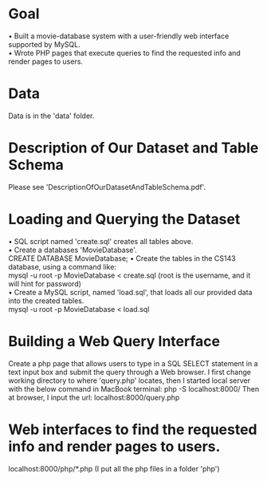 # Goal
• Built a movie-database system with a user-friendly web interface supported by MySQL.<br>
• Wrote PHP pages that execute queries to find the requested info and render pages to users.

# Data 
Data is in the 'data' folder.

# Description of Our Dataset and Table Schema
Please see 'DescriptionOfOurDatasetAndTableSchema.pdf'.

# Loading and Querying the Dataset
• SQL script named 'create.sql' creates all tables above.<br>
• Create a databases 'MovieDatabase'.<br>
CREATE DATABASE MovieDatabase;
• Create the tables in the CS143 database, using a command like:<br>
mysql -u root -p MovieDatabase < create.sql (root is the username, and it will hint for password)<br>
• Create a MySQL script, named 'load.sql', that loads all our provided data into the created tables. <br>
mysql -u root -p MovieDatabase < load.sql 

# Building a Web Query Interface
Create a php page that allows users to type in a SQL SELECT statement in a text input box and submit the query through a Web browser. 
I first change working directory to where 'query.php' locates, then I started local server with the below command in MacBook terminal:
php -S localhost:8000/
Then at browser, I input the url: localhost:8000/query.php

# Web interfaces to find the requested info and render pages to users.
localhost:8000/php/*.php  (I put all the php files in a folder 'php')
